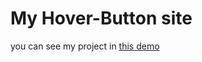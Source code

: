 # My Hover-Button site
you can see my project in [this demo](https://zeynab-jalalian.github.io/Hover-Button/) 
